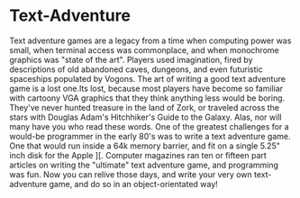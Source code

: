 Text-Adventure
==============

  Text adventure games are a legacy from a time when computing power was small, when terminal access was commonplace, and when monochrome graphics was "state of the art". Players used imagination, fired by descriptions of old abandoned caves, dungeons, and even futuristic spaceships populated by Vogons.  The art of writing a good text adventure game is a lost one.Its lost, because most players have become so familiar with cartoony VGA graphics that they think anything less would be boring. They've never hunted treasure in the land of Zork, or traveled across the stars with Douglas Adam's Hitchhiker's Guide to the Galaxy. Alas, nor will many have you who read these words.  One of the greatest challenges for a would-be programmer in the early 80's was to write a text adventure game. One that would run inside a 64k memory barrier, and fit on a single 5.25" inch disk for the Apple ][.  Computer magazines ran ten or fifteen part articles on writing the "ultimate" text adventure game, and programming was fun. Now you can relive those days, and write your very own text-adventure game, and do so in an object-orientated way!
